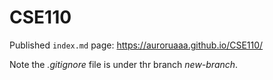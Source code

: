 # CSE110

Published ```index.md``` page: https://auroruaaa.github.io/CSE110/

Note the _.gitignore_ file is under thr branch _new-branch_.

